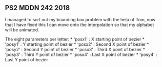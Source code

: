 ## PS2 MDDN 242 2018

I managed to sort out my bounding box problem with the help of Tom, now that I have fixed this I can move onto the interpolation so that my alphabet will be animated.


The eight parameters per letter:
	* 'posx1' : X starting point of bezier
	* 'posy1' : Y starting point of bezier
	* 'posx2' : Second X point of bezier
	* 'posy2' : Second Y point of bezier
	* 'posx3' : Third X point of bezier
	* 'posy3' : Third Y point of bezier
	* 'posx4' : Last X point of bezier
	* 'posy4' : Last Y point of bezier
